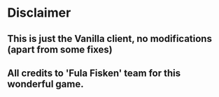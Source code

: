 # Disclaimer

## This is just the Vanilla client, no modifications (apart from some fixes)

## All credits to 'Fula Fisken' team for this wonderful game.
